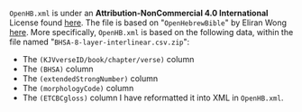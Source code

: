 `OpenHB.xml` is under an **Attribution-NonCommercial 4.0 International** License found [here](http://creativecommons.org/licenses/by-nc/4.0/).
The file is based on "`OpenHebrewBible`" by Eliran Wong [here](https://github.com/eliranwong/OpenHebrewBible).
More specifically, `OpenHB.xml` is based on the following data, within the file named "`BHSA-8-layer-interlinear.csv.zip`":
* The `(KJVverseID/book/chapter/verse)` column
* The `(BHSA)` column
* The `(extendedStrongNumber)` column
* The `(morphologyCode)` column
* The `(ETCBCgloss)` column
I have reformatted it into XML in `OpenHB.xml`.
